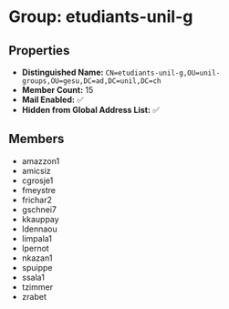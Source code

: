 # Group: etudiants-unil-g

## Properties

- **Distinguished Name:** `CN=etudiants-unil-g,OU=unil-groups,OU=gesu,DC=ad,DC=unil,DC=ch`
- **Member Count:** 15
- **Mail Enabled:** ✅
- **Hidden from Global Address List:** ✅

## Members

- amazzon1
- amicsiz
- cgrosje1
- fmeystre
- frichar2
- gschnei7
- kkauppay
- ldennaou
- limpala1
- lpernot
- nkazan1
- spuippe
- ssala1
- tzimmer
- zrabet
